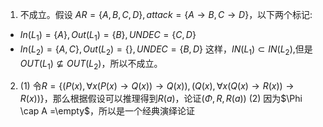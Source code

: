 1. 不成立。假设 $AR =\{A,B,C,D\},attack = \{A\rightarrow B,C\rightarrow D\}$，以下两个标记:
+ $In(L_1) = \{A\},Out(L_1) = \{B\},UNDEC=\{C,D\}$
+ $In(L_2) = \{A,C\},Out(L_2) = \{\},UNDEC=\{B,D\}$
这样，$IN(L_1)\subset IN(L_2)$,但是$OUT(L_1)\not\subseteq OUT(L_2)$，所以不成立。
2. (1) 令$R=\{(P(x),\forall x(P(x)\rightarrow Q(x))\rightarrow Q(x)),(Q(x),\forall x(Q(x)\rightarrow R(x))\rightarrow R(x))\}$，那么根据假设可以推理得到$R(a)$，论证$(\Phi,R,R(a))$
(2) 因为$\Phi \cap A =\empty$，所以是一个经典演绎论证